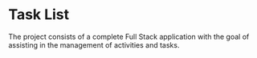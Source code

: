 # Task List
The project consists of a complete Full Stack application with the goal of assisting in the management of activities and tasks.
